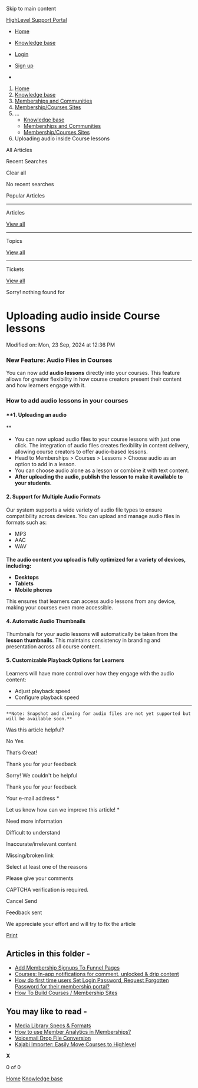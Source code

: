 Skip to main content

[ HighLevel Support Portal ](https://help.gohighlevel.com)

  * [ Home ](/support/home)
  * [ Knowledge base ](/support/solutions)

  * [Login](/support/login)
  * [Sign up](/support/signup)
  * 

  1. [Home](/support/home)
  2. [Knowledge base](/support/solutions)
  3. [Memberships and Communities](/support/solutions/155000000006)
  4. [Membership/Courses Sites](/support/solutions/folders/48000671055)
  5. ... 
     * [Knowledge base](/support/solutions)
     * [Memberships and Communities](/support/solutions/155000000006)
     * [Membership/Courses Sites](/support/solutions/folders/48000671055)
  6. Uploading audio inside Course lessons

All  Articles 

Recent Searches

Clear all

No recent searches

Popular Articles

* * *

Articles

[View all](/support/search/solutions)

* * *

Topics

[View all](/support/search/topics)

* * *

Tickets

[View all](/support/search/tickets)

Sorry! nothing found for   

# Uploading audio inside Course lessons

Modified on: Mon, 23 Sep, 2024 at 12:36 PM

### **New Feature: Audio Files in Courses**

You can now add **audio lessons** directly into your courses. This feature allows for greater flexibility in how course creators present their content and how learners engage with it.  

### **How to add audio lessons in your courses**

#### **1\. Uploading an audio  
**

  * You can now upload audio files to your course lessons with just one click. The integration of audio files creates flexibility in content delivery, allowing course creators to offer audio-based lessons.
  * Head to Memberships > Courses > Lessons > Choose audio as an option to add in a lesson.
  * You can choose audio alone as a lesson or combine it with text content.
  * **After uploading the audio, publish the lesson to make it available to your students.**  

####   

#### 2\. **Support for Multiple Audio Formats**

Our system supports a wide variety of audio file types to ensure compatibility across devices. You can upload and manage audio files in formats such as:

  * MP3
  * AAC
  * WAV

#### 

**The audio content you upload is fully optimized for a variety of devices, including:**

  * **Desktops**
  * **Tablets**
  * **Mobile phones**

This ensures that learners can access audio lessons from any device, making your courses even more accessible.

#### 4\. **Automatic Audio Thumbnails**

Thumbnails for your audio lessons will automatically be taken from the **lesson thumbnails**. This maintains consistency in branding and presentation across all course content.

#### 5\. **Customizable Playback Options for Learners**

Learners will have more control over how they engage with the audio content:

  * Adjust playback speed
  * Configure playback speed

* * *

    **Note: Snapshot and cloning for audio files are not yet supported but will be available soon.**

Was this article helpful?

No  Yes 

That’s Great!

Thank you for your feedback

Sorry! We couldn't be helpful

Thank you for your feedback

Your e-mail address *

Let us know how can we improve this article! *

Need more information 

Difficult to understand 

Inaccurate/irrelevant content 

Missing/broken link 

Select at least one of the reasons 

Please give your comments 

CAPTCHA verification is required. 

Cancel  Send 

Feedback sent

We appreciate your effort and will try to fix the article

[Print](javascript:print\(\))

## Articles in this folder -

  * [Add Membership Signups To Funnel Pages](/support/solutions/articles/48001143787-add-membership-signups-to-funnel-pages)
  * [Courses: In-app notifications for comment, unlocked & drip content](/support/solutions/articles/155000002174-courses-in-app-notifications-for-comment-unlocked-drip-content)
  * [How do first time users Set Login Password, Request Forgotten Password for their membership portal?](/support/solutions/articles/155000002847-how-do-first-time-users-set-login-password-request-forgotten-password-for-their-membership-portal-)
  * [How To Build Courses / Membership Sites](/support/solutions/articles/48001141015-how-to-build-courses-membership-sites)

## You may like to read -

  * [Media Library Specs & Formats](/support/solutions/articles/48001216629-media-library-specs-formats)
  * [How to use Member Analytics in Memberships?](/support/solutions/articles/155000000159-how-to-use-member-analytics-in-memberships-)
  * [Voicemail Drop File Conversion](/support/solutions/articles/48000981433-voicemail-drop-file-conversion)
  * [Kajabi Importer: Easily Move Courses to Highlevel](/support/solutions/articles/155000001725-kajabi-importer-easily-move-courses-to-highlevel)

**X**

0 of 0 []()

[Home](/support/home) [Knowledge base](/support/solutions)
